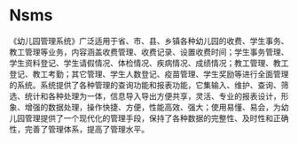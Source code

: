 # Nsms
 《幼儿园管理系统》广泛适用于省、市、县、乡镇各种幼儿园的收费、学生事务、教工管理等业务，内容涵盖收费管理、收费记录、设置收费时间；学生事务管理、学生资料登记、学生请假情况、体检情况、疾病情况、成绩情况；教工管理、教工登记、教工考勤；其它管理、学生人数登记、疫苗管理、学生奖励等进行全面管理的系统。系统提供了各种管理的查询功能和报表功能，它集输入、维护、查询、筛选、统计和各种处理为一体，信息导入导出方便共享，灵活、专业的报表设计，形象、增强的数据处理，操作快捷、方便，性能高效、强大；使用易懂、易会，为幼儿园管理提供了一个现代化的管理手段，保持了各种数据的完整性、及时性和正确性，完善了管理体系，提高了管理水平。
